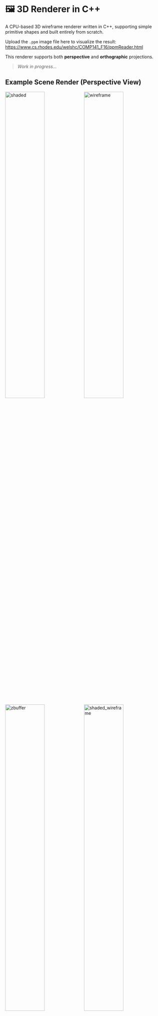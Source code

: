 # 🖼️ 3D Renderer in C++
A CPU-based 3D wireframe renderer written in C++, supporting simple primitive shapes and built entirely from scratch.

Upload the `.ppm` image file here to visualize the result: <href src="https://www.cs.rhodes.edu/welshc/COMP141_F16/ppmReader.html">https://www.cs.rhodes.edu/welshc/COMP141_F16/ppmReader.html</href>

This renderer supports both **perspective** and **orthographic** projections.

> *Work in progress...*

## Example Scene Render (Perspective View)
<img style="width: 50%; height: auto;" alt="shaded" src="https://github.com/user-attachments/assets/1191260e-bf28-4ec7-a3df-f92570986f7a" /><img style="width: 50%; height: auto;" alt="wireframe" src="https://github.com/user-attachments/assets/a73584ff-527d-454d-83d2-5dbc32714848" /><img style="width: 50%; height: auto;" alt="zbuffer" src="https://github.com/user-attachments/assets/e4702892-a661-4dc9-a41b-5add50f579bc" /><img style="width: 50%; height: auto;" alt="shaded_wireframe" src="https://github.com/user-attachments/assets/657a2523-414e-4c65-8f95-28ba9ce53e3c" />

## Rendering Pipeline Stages

- **Object Space (Local Space)**  
  Vertices are defined relative to each object's origin.  
  Example: A unit cube centered at (0,0,0).

- **World Space**  
  The object's local transform (position, rotation, scale) is applied.  
  All objects now share a common 3D world space.

- **Camera (View) Space**  
  The scene is transformed relative to the camera’s position and orientation.

- **Normalized Device Coordinates (NDC)**  
  All geometry is normalized into the range [-1, 1].

- **Screen Space**  
  NDC is mapped to 2D pixel coordinates on the canvas.

- **Rasterization**
  Z-Buffer precalculated and used for triangles rasterization.
  Vertices that are outside of the camera's view are ignored.
  Wireframe triangles are rasterized onto the canvas.
